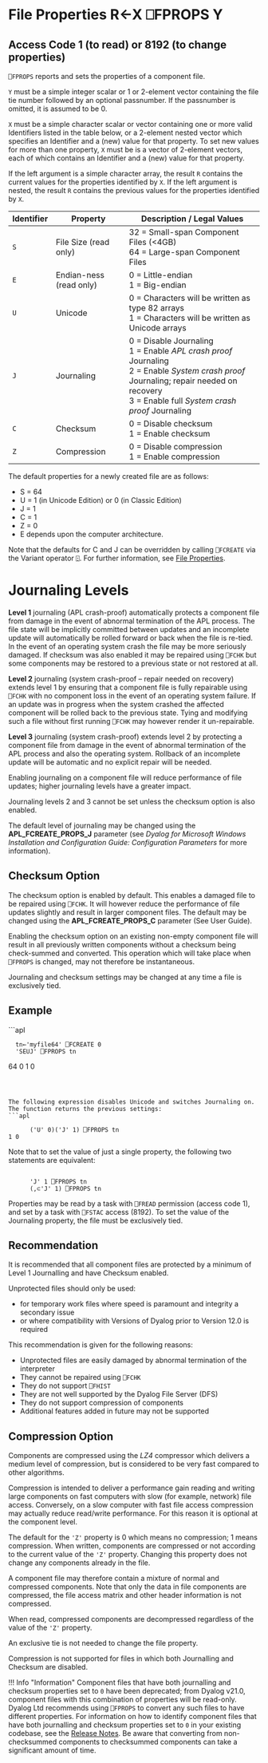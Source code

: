 <!-- Hidden search keywords -->
<div style="display: none;">
  ⎕FPROPS FPROPS
</div>

<h1 class="heading"><span class="name">File Properties</span> <span class="command">R←X ⎕FPROPS Y</span></h1>

## Access Code 1 (to read) or 8192 (to change properties)

`⎕FPROPS` reports and sets the properties of a component file.

`Y` must be a simple integer scalar or  1 or 2-element vector containing the file tie number followed by an optional passnumber. If the passnumber is omitted, it is assumed to be 0.

`X` must be a simple character scalar or vector containing one or more valid Identifiers listed in the table below, or a 2-element nested vector which specifies an Identifier and a (new) value for that property. To set new values for more than one property, `X` must be is a vector of 2-element vectors, each of which contains an Identifier and a (new) value for that property.

If the left argument is a simple character array, the result `R` contains the current values for the properties identified by `X`. If the left argument is nested, the result `R` contains the previous values for the properties identified by `X`.


|Identifier|Property|Description / Legal Values|
|---|---|---|
|`S`|File Size (read only)|32 = Small-span Component Files (<4GB)<br>64 = Large-span Component Files|
|`E`|Endian-ness (read only)|0 = Little-endian<br>1 = Big-endian|
|`U`|Unicode|0 = Characters will be written as type 82 arrays<br>1 = Characters will be written as Unicode arrays|
|`J`|Journaling|0 = Disable Journaling<br>1 = Enable *APL crash proof* Journaling<br>2 = Enable *System crash proof* Journaling; repair needed on recovery<br>3 = Enable full *System crash proof* Journaling|
|`C`|Checksum|0 = Disable checksum<br>1 = Enable checksum|
|`Z`|Compression|0 = Disable compression<br>1 = Enable compression|




The default properties for a newly created file are as follows:

- S = 64
- U = 1 (in Unicode Edition) or 0 (in Classic Edition)
- J = 1
- C = 1
- Z = 0
- E depends upon the computer architecture.



Note that the defaults for C and J can be overridden by calling `⎕FCREATE` via the Variant operator `⍠`. For further information, see [File Properties](fcreate.md).

# Journaling Levels


**Level 1** journaling (APL crash-proof) automatically protects a component file from damage in the event of abnormal termination of the APL process. The file state will be implicitly committed between updates and an incomplete update will automatically be rolled forward or back when the file is re-tied. In the event of an operating system crash the file may be more seriously damaged. If checksum was also enabled it may be repaired using `⎕FCHK` but some components may be restored to a previous state or not restored at all.


**Level 2** journaling (system crash-proof – repair needed on recovery) extends level 1 by ensuring that a component file is fully repairable using `⎕FCHK` with no component loss in the event of an operating system failure. If an update was in progress when the system crashed the affected component will be rolled back to the previous state. Tying and modifying such a file without first running `⎕FCHK` may however render it un-repairable.


**Level 3** journaling (system crash-proof) extends level 2 by protecting a component file from damage in the event of abnormal termination of the APL process and also the operating system. Rollback of an incomplete update will be automatic and no explicit repair will be needed.


Enabling journaling on a component file will reduce performance of file updates; higher journaling levels have a greater impact.


Journaling levels 2 and 3 cannot be set unless the checksum option is also enabled.


The default level of journaling may be changed using the **APL_FCREATE_PROPS_J** parameter (see *Dyalog for Microsoft Windows Installation and Configuration Guide: Configuration Parameters* for more information).


## Checksum Option


The checksum option is enabled by default. This  enables a damaged file to be repaired using `⎕FCHK`. It will however  reduce the performance of file updates slightly and result in larger component files. The default may be changed using the **APL_FCREATE_PROPS_C** parameter (See User Guide).


Enabling the checksum option on an existing non-empty component file will result in all previously written components without a checksum  being check-summed and converted. This operation which will take place when `⎕FPROPS` is changed, may not therefore be instantaneous.



Journaling and checksum settings may be changed at any time a file is exclusively tied.

<h2 class="example">Example</h2>
```apl

      tn←'myfile64' ⎕FCREATE 0
      'SEUJ' ⎕FPROPS tn
64 0 1 0

```



The following expression disables Unicode and switches Journaling on. The function returns the previous settings:
```apl

      ('U' 0)('J' 1) ⎕FPROPS tn
1 0
```




Note that to set the value of just a single property, the following two statements are equivalent:
```apl

      'J' 1 ⎕FPROPS tn
      (,⊂'J' 1) ⎕FPROPS tn
```



Properties may be read by a task with `⎕FREAD` permission (access code 1), and set by a task with `⎕FSTAC` access (8192). To set the value of the Journaling property, the file must be exclusively tied.

## Recommendation


It is recommended that all component files are protected by  a minimum of Level 1 Journalling and have Checksum enabled.


Unprotected files  should only be used:

- for temporary work files where speed is paramount and integrity a secondary issue
- or where compatibility with Versions of Dyalog prior to Version 12.0 is required



This recommendation is given for the following reasons:

- Unprotected files are easily damaged by abnormal termination of the interpreter
- They cannot be repaired using `⎕FCHK`
- They do not support `⎕FHIST`
- They are not well supported by the Dyalog File Server (DFS)
- They do not support compression of components
- Additional features added in future may not be supported


## Compression Option


Components are compressed using the *LZ4* compressor which delivers a medium level of compression, but is considered to be very fast compared to other algorithms.


Compression is intended to deliver a performance gain reading and writing large components on fast computers with slow (for example, network) file access. Conversely, on a slow computer with fast file access compression may actually reduce read/write performance. For this reason it is optional at the component level.


The default for the `'Z'` property is 0 which means no compression; 1 means compression. When written, components are compressed or not according to the current value of the `'Z'` property. Changing this property does not change any components already in the file.


A component file may therefore contain a mixture of normal and compressed components. Note that only the data in file components are compressed, the file access matrix and other header information is not compressed.


When read, compressed components are decompressed regardless of the value of the `'Z'` property.


An exclusive tie is not needed to change the file property.


Compression is not supported for files in which both Journalling and Checksum are disabled.

!!! Info "Information"
    Component files that have both journalling and checksum properties set to `0` have been deprecated; from Dyalog v21.0, component files with this combination of properties will be read-only. Dyalog Ltd recommends using `⎕FPROPS` to convert any such files to have different properties. For information on how to identify component files that have both journalling and checksum properties set to `0` in your existing codebase, see the [Release Notes](../../../release-notes/announcements/deprecated-functionality/). Be aware that converting from non-checksummed components to checksummed components can take a significant amount of time.
